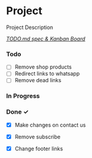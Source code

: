 # Project

Project Description

<em>[TODO.md spec & Kanban Board](https://bit.ly/3fCwKfM)</em>

### Todo

- [ ] Remove shop products  
- [ ] Redirect links to whatsapp  
- [ ] Remove dead links  

### In Progress


### Done ✓

- [x] Make changes on contact us  
- [x] Remove subscribe  
- [x] Change footer links  

